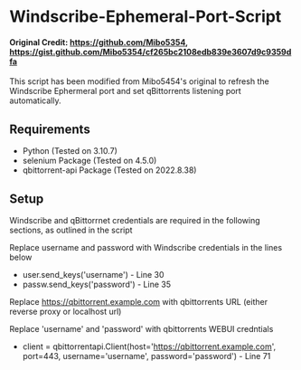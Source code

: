 # Windscribe-Ephemeral-Port-Script

#### Original Credit: https://github.com/Mibo5354, https://gist.github.com/Mibo5354/cf265bc2108edb839e3607d9c9359dfa

This script has been modified from Mibo5454's original to refresh the Windscribe Ephermeral port and set qBittorrents
listening port automatically.

## Requirements

* Python (Tested on 3.10.7)
* selenium Package (Tested on 4.5.0)
* qbittorrent-api Package (Tested on 2022.8.38)

## Setup

Windscribe and qBittorrnet credentials are required in the following sections, as outlined in the script

Replace username and password with Windscribe credentials in the lines below
* user.send_keys('username') - Line 30
* passw.send_keys('password') - Line 35


Replace https://qbittorrent.example.com with qbittorrents URL (either reverse proxy or localhost url)

Replace 'username' and 'password' with qbittorrents WEBUI credntials
* client = qbittorrentapi.Client(host='https://qbittorrent.example.com', port=443, username='username', password='password') - Line 71
